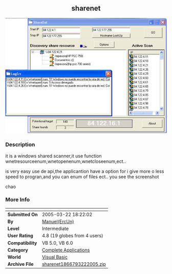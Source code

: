 ﻿<div align="center">

## sharenet

<img src="PIC20053221821185928.jpg">
</div>

### Description

it is a windows shared scanner,it use function wnetresourceenum,wnetopenenum,wnetcloseenum,ect..

is very easy use de api,the applicantion have a option for i give more o less speed to progran,and you can enum of files ect.. you see the screenshot

chao
 
### More Info
 


<span>             |<span>
---                |---
**Submitted On**   |2005-03-22 18:22:02
**By**             |[Manuel\(ErcUn\)](https://github.com/Planet-Source-Code/PSCIndex/blob/master/ByAuthor/manuel-ercun.md)
**Level**          |Intermediate
**User Rating**    |4.8 (19 globes from 4 users)
**Compatibility**  |VB 5\.0, VB 6\.0
**Category**       |[Complete Applications](https://github.com/Planet-Source-Code/PSCIndex/blob/master/ByCategory/complete-applications__1-27.md)
**World**          |[Visual Basic](https://github.com/Planet-Source-Code/PSCIndex/blob/master/ByWorld/visual-basic.md)
**Archive File**   |[sharenet1866793222005\.zip](https://github.com/Planet-Source-Code/manuel-ercun-sharenet__1-59591/archive/master.zip)








